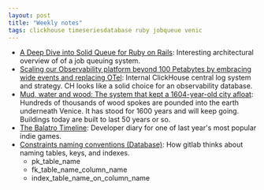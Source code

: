 ```yaml
---
layout: post
title: "Weekly notes"
tags: clickhouse timeseriesdatabase ruby jobqueue venic
---
```


* [A Deep Dive into Solid Queue for Ruby on Rails](https://blog.appsignal.com/2025/06/18/a-deep-dive-into-solid-queue-for-ruby-on-rails.html): Interesting architectural overview of of a job queuing system.
* [Scaling our Observability platform beyond 100 Petabytes by embracing wide events and replacing OTel](https://clickhouse.com/blog/scaling-observability-beyond-100pb-wide-events-replacing-otel): Internal ClickHouse central log system and strategy. CH looks like a solid choice for an observability database.
* [Mud, water and wood: The system that kept a 1604-year-old city afloat](https://www.bbc.com/future/article/20250324-the-ancient-forest-that-supports-venice): Hundreds of thousands of wood spokes are pounded into the earth underneath Venice. It has stood for 1600 years and will keep going. Buildings today are built to last 50 years or so.
* [The Balatro Timeline](https://localthunk.com/blog/balatro-timeline-3aarh): Developer diary for one of last year's most popular indie games.
* [Constraints naming conventions (Database)](https://docs.gitlab.com/development/database/constraint_naming_convention/): How gitlab thinks about naming tables, keys, and indexes.
  * pk_table_name
  * fk_table_name_column_name
  * index_table_name_on_column_name